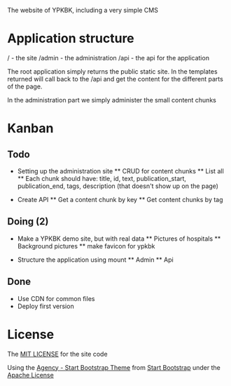 The website of YPKBK, including a very simple CMS

# Application structure
/ - the site
/admin - the administration
/api - the api for the application

The root application simply returns the public static site. In the templates returned will call back to the /api and get the content for the different parts of the page.

In the administration part we simply administer the small content chunks

# Kanban
## Todo
* Setting up the administration site
** CRUD for content chunks
** List all
** Each chunk should have: title, id, text, publication_start, publication_end, tags, description (that doesn't show up on the page)

* Create API
** Get a content chunk by key
** Get content chunks by tag

## Doing (2)
* Make a YPKBK demo site, but with real data
** Pictures of hospitals
** Background pictures
** make favicon for ypkbk

* Structure the application using mount
** Admin
** Api

## Done
* Use CDN for common files
* Deploy first version


# License
The [MIT LICENSE](LICENSE) for the site code

Using the [Agency - Start Bootstrap Theme](http://startbootstrap.com/template-overviews/agency/) from [Start Bootstrap](http://startbootstrap.com) under the [Apache License](/public/LICENSE)